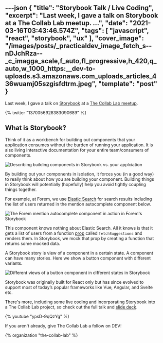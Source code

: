 ---json
{
  "title": "Storybook Talk / Live Coding",
  "excerpt": "Last week, I gave a talk on Storybook at a The Collab Lab meetup.                                  ...",
  "date": "2021-03-16T03:43:46.574Z",
  "tags": [
    "javascript",
    "react",
    "storybook",
    "ux"
  ],
  "cover_image": "/images/posts/_practicaldev_image_fetch_s--nDJchRza--_c_imagga_scale,f_auto,fl_progressive,h_420,q_auto,w_1000_https:__dev-to-uploads.s3.amazonaws.com_uploads_articles_436wuamj05szgisfdtrm.jpeg",
  "template": "post"
}
---
Last week, I gave a talk on [Storybook](https://storybook.js.org/) at a [The Collab Lab meetup](https://www.meetup.com/tech-talks-by-the-collab-lab/).

{% twitter "1370056928383090689" %}

## What is Storybook?

Think of it as a workbench for building out components that your application consumes without the burden of running your application. It is also living interactive documentation for your entire team/consumers of components.

![Describing building components in Storybook vs. your applciation](https://dev-to-uploads.s3.amazonaws.com/uploads/articles/6x3jsi7yoj9id3xyhgg3.png)
 
By building out your components in isolation, it forces you (in a good way) to really think about how you are building your component. Building things in Storybook will potentially (hopefully) help you avoid tightly coupling things together. 

For example, at Forem, we use [Elastic Search](https://www.elastic.co/) for search results including the list of users returned in the mention autocomplete component below.

![The Forem mention autocomplete component in action in Forem's Storybook](https://dev-to-uploads.s3.amazonaws.com/uploads/articles/3s1qbca47opj18adanwh.png)
 
This component knows nothing about Elastic Search. All it knows is that it gets a list of users from a function [prop](https://reactjs.org/docs/components-and-props.html) called `fetchSuggestions` and renders them. In Storybook, we mock that prop by creating a function that returns some mocked data.

A Storybook story is view of a component in a certain state. A component can have many stories. Here we show a button component with different variants.

![Different views of a button component in different states in Storybook](https://dev-to-uploads.s3.amazonaws.com/uploads/articles/mw0e2cmaf72ybu2t78e4.png)

Storybook was originally built for React only but has since evolved to support most of today’s popular frameworks like Vue, Angular, and Svelte etc.

There's more, including some live coding and incorporating Storybook into a The Collab Lab project, so check out the full talk and [slide deck](https://iamdeveloper.com/storybook2021).

{% youtube "ypsD-9qQzYg" %}

If you aren't already, give The Collab Lab a follow on DEV!

{% organization "the-collab-lab" %}


